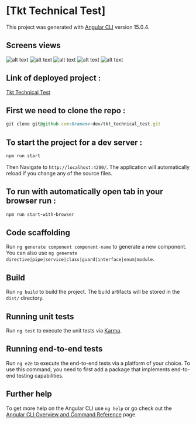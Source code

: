 # [Tkt Technical Test]

This project was generated with [Angular CLI](https://github.com/angular/angular-cli) version 15.0.4.

## Screens views

![alt text](https://github.com/Dramane-dev/tkt-technical-test/blob/master/app-screens/home.png?raw=true)
![alt text](https://github.com/Dramane-dev/tkt-technical-test/blob/master/app-screens/details.png?raw=true)
![alt text](https://github.com/Dramane-dev/tkt-technical-test/blob/master/app-screens/mobile-home.png?raw=true)
![alt text](https://github.com/Dramane-dev/tkt-technical-test/blob/master/app-screens/mobile-details.png?raw=true)
![alt text](https://github.com/Dramane-dev/tkt-technical-test/blob/master/app-screens/mobile-menu.png?raw=true)

## Link of deployed project :

[Tkt Technical Test](https://dramane.dev/tkt-technical-test)

## First we need to clone the repo :

```ruby
git clone git@github.com:Dramane-dev/tkt_technical_test.git
```

## To start the project for a dev server :

```ruby
npm run start
```

Then Navigate to `http://localhost:4200/`. The application will automatically reload if you change any of the source files.

## To run with automatically open tab in your browser run :

```ruby
npm run start-with-browser
```

## Code scaffolding

Run `ng generate component component-name` to generate a new component. You can also use `ng generate directive|pipe|service|class|guard|interface|enum|module`.

## Build

Run `ng build` to build the project. The build artifacts will be stored in the `dist/` directory.

## Running unit tests

Run `ng test` to execute the unit tests via [Karma](https://karma-runner.github.io).

## Running end-to-end tests

Run `ng e2e` to execute the end-to-end tests via a platform of your choice. To use this command, you need to first add a package that implements end-to-end testing capabilities.

## Further help

To get more help on the Angular CLI use `ng help` or go check out the [Angular CLI Overview and Command Reference](https://angular.io/cli) page.
